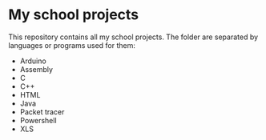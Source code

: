 # My school projects
This repository contains all my school projects.
The folder are separated by languages or programs used for them:
* Arduino
* Assembly
* C
* C++
* HTML
* Java
* Packet tracer
* Powershell
* XLS